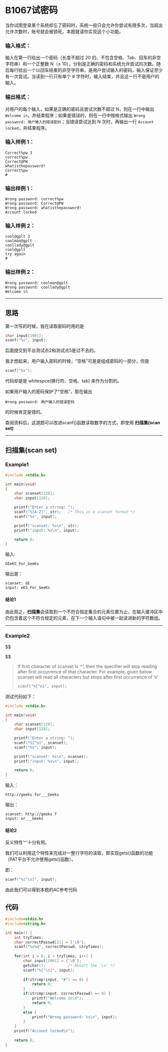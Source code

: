 # B1067试密码

当你试图登录某个系统却忘了密码时，系统一般只会允许你尝试有限多次，当超出允许次数时，账号就会被锁死。本题就请你实现这个小功能。

### 输入格式：

输入在第一行给出一个密码（长度不超过 20 的、不包含空格、Tab、回车的非空字符串）和一个正整数 N（≤ 10），分别是正确的密码和系统允许尝试的次数。随后每行给出一个以回车结束的非空字符串，是用户尝试输入的密码。输入保证至少有一次尝试。当读到一行只有单个 # 字符时，输入结束，并且这一行不是用户的输入。

### 输出格式：

对用户的每个输入，如果是正确的密码且尝试次数不超过 N，则在一行中输出 `Welcome in`，并结束程序；如果是错误的，则在一行中按格式输出 `Wrong password: 用户输入的错误密码`；当错误尝试达到 N 次时，再输出一行 `Account locked`，并结束程序。

### 输入样例 1：

```in
Correct%pw 3
correct%pw
Correct@PW
whatisthepassword!
Correct%pw
#  
```

### 输出样例 1：

```out
Wrong password: correct%pw
Wrong password: Correct@PW
Wrong password: whatisthepassword!
Account locked    
```

### 输入样例 2：

```in
cool@gplt 3
coolman@gplt
coollady@gplt
cool@gplt
try again
#  
```

### 输出样例 2：

```out
Wrong password: coolman@gplt
Wrong password: coollady@gplt
Welcome in
```

---

## 思路

第一次写的时候，我在读取密码时用的是

```c
char input[1001];
scanf("%s", input);
```

后面提交到平台测试点2和测试点5是过不去的。

我才想起来，用户输入密码的时候，“空格”可是是组成密码的一部分，但是

```c
scanf("%s");
```

代码却是是 whitespce(换行符、空格、tab) 来作为分割的。

如果用户输入的密码保护了“空格”，那在输出

```out
Wrong password: 用户输入的错误密码
```

的时候肯定是错的。

查阅资料后，这道题可以改进scanf()函数读取数字的方式，即使用 **扫描集(scan set)**

---

## 扫描集(scan set)

### Example1

```c
#include <stdio.h> 

int main(void) 
{ 
	char scanset[128];
    char input[128];

	printf("Enter a string: "); 
	scanf("%[A-Z]", str);	/* This is a scanset format */
    scanf("%s", input);

	printf("scanset: %s\n", str);
    printf("input: %s\n", input);

	return 0; 
} 
```

输入:

```input
GEeKS_For_GeeKs
```

输出是：

```output
scanset: GE
input: eKS_For_GeeKs
```

#### 结论1

由此观之，**扫描集**会读取到一个不符合指定集合的元素位置为止，在输入缓冲区中仍包含着这个不符合规定的元素，在下一个输入语句中被一起读进新的字符数组。

---

### Example2

$$

$$

> If first character of scanset is ‘^’, then the specifier will stop reading after first occurrence of that character. For example, given below scanset will read all characters but stops after first occurrence of ‘o’
>
> ```c
> scanf("%[^o]", input);
> ```
>
> 

测试代码如下：

```c
#include <stdio.h> 

int main(void) 
{ 
	char scanset[128];
    char input[128];

	printf("Enter a string: "); 
	scanf("%[^o]", scanset);
    scanf("%s", input);

	printf("scanset: %s\n", scanset);
    printf("input: %s\n", input);

	return 0; 
} 
```

输入：

```input
http://geeks for___Geeks
```

输出：

```output
scanset: http://geeks f
input: or___Geeks
```

#### 结论2

反义特性'^'十分有用。

我们可以利用这个特性来完成对一整行字符的读取，即实现gets()函数的功能（PAT平台不允许使用gets()函数）。

即：

```c
scanf("%[^\n]", input);
```

由此我们可以得到本题的AC参考代码

## 代码

```cpp
#include<stdio.h>
#include<string.h>

int main() {
	int tryTimes;
	char correctPasswd[21] = {'\0'};
	scanf("%s%d", correctPasswd, &tryTimes);
	
	for(int i = 0; i < tryTimes; i++) {
		char input[1001] = {'\0'};
        getchar();			/* Absort the '\n' */
		scanf("%[^\n]", input);
		
        if(strcmp(input, "#") == 0) {
            return 0;
        }
		if(strcmp(input, correctPasswd) == 0) {
			printf("Welcome in\n");
			return 0;
		}
		else {
			printf("Wrong password: %s\n", input);
		}
	}
    printf("Account locked\n");
	
	return 0;
}
```

